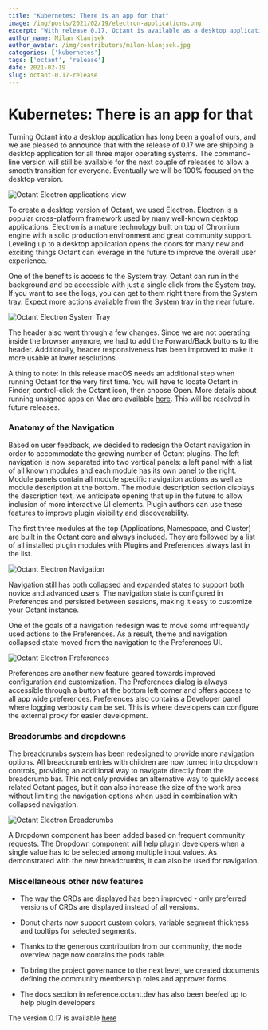 ```yaml
---
title: "Kubernetes: There is an app for that"
image: /img/posts/2021/02/19/electron-applications.png
excerpt: "With release 0.17, Octant is available as a desktop application fully packed with new features: improved Navigation, Breadcrumbs, Preferences and much more." 
author_name: Milan Klanjsek
author_avatar: /img/contributors/milan-klanjsek.jpg
categories: ['kubernetes']
tags: ['octant', 'release']
date: 2021-02-19
slug: octant-0.17-release
---
```


<h1>Kubernetes: There is an app for that</h1>

Turning Octant into a desktop application has long been a goal of ours, and we are pleased to announce that with the release of 0.17 we are shipping a desktop application for all three major operating systems. The command-line version will still be available for the next couple of releases to allow a smooth transition for everyone. Eventually we will be 100% focused on the desktop version.

![Octant Electron applications view](/img/posts/2021/02/19/electron-applications.png)


To create a desktop version of Octant, we used Electron. Electron is a popular cross-platform framework used by many well-known desktop applications. Electron is a mature technology built on top of Chromium engine with a solid production environment and great community support. Leveling up to a desktop application opens the doors for many new and exciting things Octant can leverage in the future to improve the overall user experience.

One of the benefits is access to the System tray. Octant can run in the background and be accessible with just a single click from the System tray. If you want to see the logs, you can get to them right there from the System tray. Expect more actions available from the System tray in the near future.

![Octant Electron System Tray](/img/posts/2021/02/19/electron-system-tray.png)

The header also went through a few changes. Since we are not operating inside the browser anymore, we had to add the Forward/Back buttons to the header. Additionally, header responsiveness has been improved to make it more usable at lower resolutions. 

A thing to note: In this release macOS needs an additional step when running Octant for the very first time. You will have to locate Octant in Finder, control-click the Octant icon, then choose Open. More details about running unsigned apps on Mac are available [here](https://support.apple.com/guide/mac-help/open-a-mac-app-from-an-unidentified-developer-mh40616/mac). This will be resolved in future releases.

<h3>Anatomy of the Navigation</h3>


Based on user feedback, we decided to redesign the Octant navigation in order to accommodate the growing number of Octant plugins. The left navigation is now separated into two vertical panels: a left panel with a list of all known modules and each module has its own panel to the right. Module panels contain all module specific navigation actions as well as module description at the bottom. The module description section displays the description text, we anticipate opening that up in the future to allow inclusion of more interactive UI elements. Plugin authors can use these features to improve plugin visibility and discoverability. 

The first three modules at the top (Applications, Namespace, and Cluster) are built in the Octant core and always included. They are followed by a list of all installed plugin modules with Plugins and Preferences always last in the list.

![Octant Electron Navigation](/img/posts/2021/02/19/electron-navigation.png)


Navigation still has both collapsed and expanded states to support both novice and advanced users. The navigation state is configured in Preferences and persisted between sessions, making it easy to customize your Octant instance.

One of the goals of a navigation redesign was to move some infrequently used actions to the Preferences. As a result, theme and navigation collapsed state moved from the navigation to the Preferences UI.


![Octant Electron Preferences](/img/posts/2021/02/19/electron-preferences.png)


Preferences are another new feature geared towards improved configuration and customization. The Preferences dialog is always accessible through a button at the bottom left corner and offers access to all app wide preferences. Preferences also contains a Developer panel where logging verbosity can be set. This is where developers can configure the external proxy for easier development.

<h3>Breadcrumbs and dropdowns</h3>


The breadcrumbs system has been redesigned to provide more navigation options. All breadcrumb entries with children are now turned into dropdown controls, providing an additional way to navigate directly from the breadcrumb bar. This not only provides an alternative way to quickly access related Octant pages, but it can also increase the size of the work area without limiting the navigation options when used in combination with collapsed navigation.   


![Octant Electron Breadcrumbs](/img/posts/2021/02/19/electron-breadcrumbs.png)


A Dropdown component has been added based on frequent community requests. The Dropdown component will help plugin developers when a single value has to be selected among multiple input values. As demonstrated with the new breadcrumbs, it can also be used for navigation.

<h3>Miscellaneous other new features</h3>


- The way the CRDs are displayed has been improved - only preferred versions of CRDs are displayed instead of all versions.

- Donut charts now support custom colors, variable segment thickness and tooltips for selected segments.

- Thanks to the generous contribution from our community, the node overview page now contains the pods table.

- To bring the project governance to the next level, we created documents defining the community membership roles and approver forms.

- The docs section in reference.octant.dev has also been beefed up to help plugin developers 

The version 0.17 is available [here](https://github.com/vmware-tanzu/octant/releases/tag/v0.17.0)